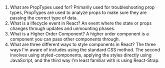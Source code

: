 1. What are PropTypes used for?
   Primarily used for troubleshooting prop types, PropTypes are used to analyze props to make sure they are passing the correct type of data.
2. What is a lifecycle event in React?
   An event where the state or props changes through updates and unmounting phases.
3. What is a Higher Order Component?
   A higher order component is a component you can pass other components through.
4. What are three different ways to style components in React?
   The three ways I'm aware of includes using the standard CSS method. The second involves using styled-components, applying the styles directly using JavaScript, and the third way I'm least familiar with is using React-Strap.
